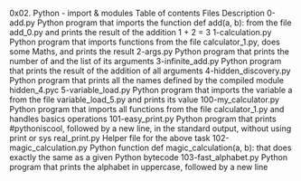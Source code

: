 0x02. Python - import & modules
Table of contents
Files 	Description
0-add.py 	Python program that imports the function def add(a, b): from the file add_0.py and prints the result of the addition 1 + 2 = 3
1-calculation.py 	Python program that imports functions from the file calculator_1.py, does some Maths, and prints the result
2-args.py 	Python program that prints the number of and the list of its arguments
3-infinite_add.py 	Python program that prints the result of the addition of all arguments
4-hidden_discovery.py 	Python program that prints all the names defined by the compiled module hidden_4.pyc
5-variable_load.py 	Python program that imports the variable a from the file variable_load_5.py and prints its value
100-my_calculator.py 	Python program that imports all functions from the file calculator_1.py and handles basics operations
101-easy_print.py 	Python program that prints #pythoniscool, followed by a new line, in the standard output, without using print or sys
real_print.py 	Helper file for the above task
102-magic_calculation.py 	Python function def magic_calculation(a, b): that does exactly the same as a given Python bytecode
103-fast_alphabet.py 	Python program that prints the alphabet in uppercase, followed by a new line
